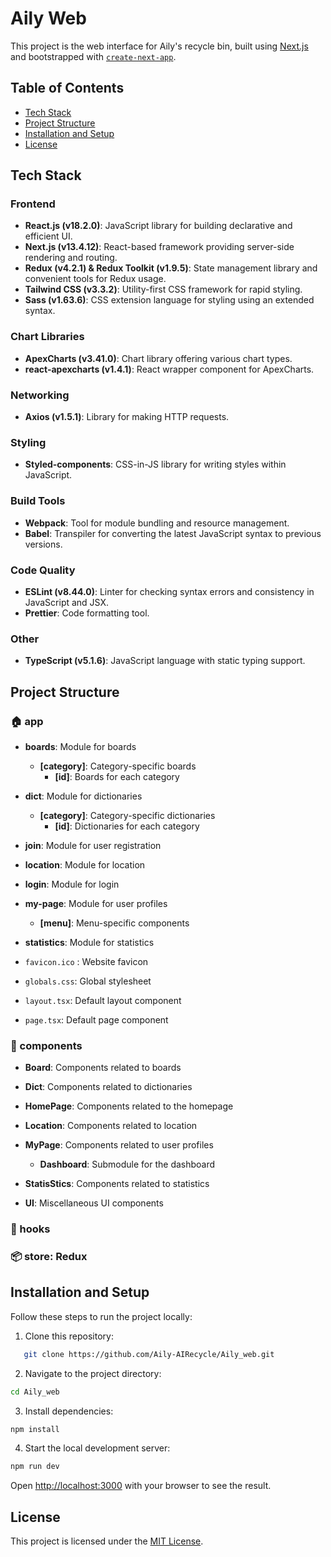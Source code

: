 # Aily Web

This project is the web interface for Aily's recycle bin, built using [Next.js](https://nextjs.org/) and bootstrapped with [`create-next-app`](https://github.com/vercel/next.js/tree/canary/packages/create-next-app).

## Table of Contents
- [Tech Stack](#tech-stack)
- [Project Structure](#project-structure)
- [Installation and Setup](#installation-and-setup)
- [License](#license)

## Tech Stack

### Frontend

- **React.js (v18.2.0)**: JavaScript library for building declarative and efficient UI.
- **Next.js (v13.4.12)**: React-based framework providing server-side rendering and routing.
- **Redux (v4.2.1) & Redux Toolkit (v1.9.5)**: State management library and convenient tools for Redux usage.
- **Tailwind CSS (v3.3.2)**: Utility-first CSS framework for rapid styling.
- **Sass (v1.63.6)**: CSS extension language for styling using an extended syntax.

### Chart Libraries

- **ApexCharts (v3.41.0)**: Chart library offering various chart types.
- **react-apexcharts (v1.4.1)**: React wrapper component for ApexCharts.

### Networking

- **Axios (v1.5.1)**: Library for making HTTP requests.

### Styling

- **Styled-components**: CSS-in-JS library for writing styles within JavaScript.

### Build Tools

- **Webpack**: Tool for module bundling and resource management.
- **Babel**: Transpiler for converting the latest JavaScript syntax to previous versions.

### Code Quality

- **ESLint (v8.44.0)**: Linter for checking syntax errors and consistency in JavaScript and JSX.
- **Prettier**: Code formatting tool.

### Other

- **TypeScript (v5.1.6)**: JavaScript language with static typing support.

## Project Structure

### 🏠 app

- **boards**: Module for boards

  - **[category]**: Category-specific boards
    - **[id]**: Boards for each category

- **dict**: Module for dictionaries

  - **[category]**: Category-specific dictionaries
    - **[id]**: Dictionaries for each category

- **join**: Module for user registration
- **location**: Module for location

- **login**: Module for login

- **my-page**: Module for user profiles

  - **[menu]**: Menu-specific components

- **statistics**: Module for statistics

- `favicon.ico` : Website favicon
- `globals.css`: Global stylesheet
- `layout.tsx`: Default layout component
- `page.tsx`: Default page component

### 🎨 components

- **Board**: Components related to boards

- **Dict**: Components related to dictionaries

- **HomePage**: Components related to the homepage

- **Location**: Components related to location
- **MyPage**: Components related to user profiles

  - **Dashboard**: Submodule for the dashboard

- **StatisStics**: Components related to statistics

- **UI**: Miscellaneous UI components

### 🎣 hooks

### 📦 store: Redux

## Installation and Setup

Follow these steps to run the project locally:

1. Clone this repository:

```bash
   git clone https://github.com/Aily-AIRecycle/Aily_web.git
```

2. Navigate to the project directory:

```bash
cd Aily_web
```

3. Install dependencies:

```bash
npm install
```

4. Start the local development server:

```bash
npm run dev
```

Open [http://localhost:3000](http://localhost:3000) with your browser to see the result.

## License

This project is licensed under the [MIT License](LICENSE).
